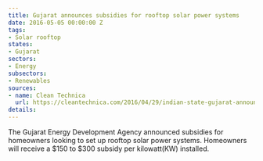 ```yaml
---
title: Gujarat announces subsidies for rooftop solar power systems
date: 2016-05-05 00:00:00 Z
tags:
- Solar rooftop
states:
- Gujarat
sectors:
- Energy
subsectors:
- Renewables
sources:
- name: Clean Technica
  url: https://cleantechnica.com/2016/04/29/indian-state-gujarat-announces-subsidy-rooftop-solar-power-systems/
details: 
---
```


The Gujarat Energy Development Agency announced subsidies for homeowners looking to set up rooftop solar power systems. Homeowners will receive a $150 to $300 subsidy per kilowatt(KW) installed.
